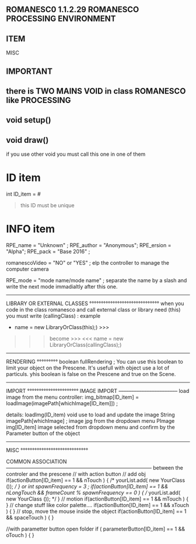 ROMANESC0 1.1.2.29
ROMANESCO PROCESSING ENVIRONMENT 
--
ITEM
--
MISC


IMPORTANT
--
there is TWO MAINS VOID in class ROMANESCO like PROCESSING
--
void setup()
--
void draw()
--
if you use other void you must call this one in one of them






ID item
=======
int ID_item = #
> this ID must be unique

INFO item
=====================
RPE_name = "Unknown" ;
RPE_author = "Anonymous";
RPE_ersion = "Alpha";
RPE_pack = "Base 2016" ; 

romanescoVideo = "NO" or "YES" ; elp the controller to manage the computer camera

RPE_mode = "mode name/mode name" ; separate the name by a slash and write the next mode immadialtly after this one.











_____________________________
LIBRARY OR EXTERNAL CLASSES
°°°°°°°°°°°°°°°°°°°°°°°°°°°°°°
when you code in the class romanesco and call external class or library need (this) you must write (callingClass) :
example 
* name = new LibraryOrClass(this);) >>>
>>> become >>>
<<< name = new LibraryOrClass(callingClass);)




_________
RENDERING
°°°°°°°°°
boolean fullRendering ;
You can use this boolean to limit your object on the Prescene. It's usefull with object use a lot of particuls.
yhis boolean is false on the Prescene and true on the Scene.











______________________
IMPORT
°°°°°°°°°°°°°°°°°°°°°°
IMAGE IMPORT
–––––––––––––––––––––––
load image from the menu controller:
img_bitmap[ID_item] = loadImage(imagePath[whichImage[ID_item]]) ;

details:
loadImg(ID_item) void use to load and update the image
String imagePath[whichImage] ; image jpg from the dropdown menu
PImage img[ID_item] image selected from dropdown menu and confirm by the Parameter button of the object











_____________________________
MISC
°°°°°°°°°°°°°°°°°°°°°°°°°°°°°


COMMON ASSOCIATION 
–––––––––––––––––––––––––––––––––––––––––––––––––––––––––
between the controler and the prescene
// with action button
// add obj
if(actionButton[ID_item] == 1 && nTouch ) { /* yourList.add( new YourClass ()); */ }
or
int spawnFrequency = 3 ; 
if(actionButton[ID_item] == 1 && nLongTouch && frameCount % spawnFrequency == 0 ) { /* yourList.add( new YourClass ()); */ }
// motion
if(actionButton[ID_item] == 1 && mTouch ) { }
// change stuff like color palette....
if(actionButton[ID_item] == 1 && xTouch ) { }
// stop, move the mouse inside the object
if(actionButton[ID_item] == 1 && spaceTouch ) { }

//with parametter button
open folder
if ( parameterButton[ID_item] == 1 && oTouch ) { }